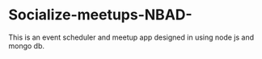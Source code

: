 # Socialize-meetups-NBAD-

This is an event scheduler and meetup app designed in using node js and mongo db.
